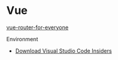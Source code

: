# Vue

[vue-router-for-everyone](https://vueschool.io/courses/vue-router-for-everyone)

Environment

* [Download Visual Studio Code Insiders](https://code.visualstudio.com/insiders/)
